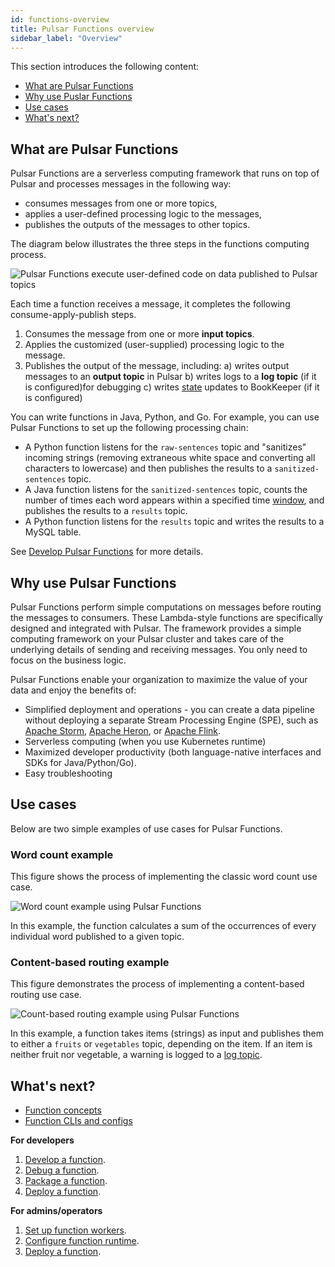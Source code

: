 ```yaml
---
id: functions-overview
title: Pulsar Functions overview
sidebar_label: "Overview"
---
```


This section introduces the following content:
* [What are Pulsar Functions](#what-are-pulsar-functions)
* [Why use Puslar Functions](#why-use-pulsar-functions)
* [Use cases](#use-cases)
* [What's next?](#whats-next)


## What are Pulsar Functions

Pulsar Functions are a serverless computing framework that runs on top of Pulsar and processes messages in the following way:
* consumes messages from one or more topics,
* applies a user-defined processing logic to the messages,
* publishes the outputs of the messages to other topics.

The diagram below illustrates the three steps in the functions computing process. 

![Pulsar Functions execute user-defined code on data published to Pulsar topics](/assets/function-overview.svg)

Each time a function receives a message, it completes the following consume-apply-publish steps.
1. Consumes the message from one or more **input topics**. 
2. Applies the customized (user-supplied) processing logic to the message.
3. Publishes the output of the message, including:
    a) writes output messages to an **output topic** in Pulsar
    b) writes logs to a **log topic** (if it is configured)for debugging
    c) writes [state](functions-develop-state.md) updates to BookKeeper (if it is configured) 
    
You can write functions in Java, Python, and Go. For example, you can use Pulsar Functions to set up the following processing chain:
* A Python function listens for the `raw-sentences` topic and "sanitizes" incoming strings (removing extraneous white space and converting all characters to lowercase) and then publishes the results to a `sanitized-sentences` topic.
* A Java function listens for the `sanitized-sentences` topic, counts the number of times each word appears within a specified time [window](functions-concepts.md#window-function), and publishes the results to a `results` topic.
* A Python function listens for the `results` topic and writes the results to a MySQL table.

See [Develop Pulsar Functions](functions-develop.md) for more details.


## Why use Pulsar Functions

Pulsar Functions perform simple computations on messages before routing the messages to consumers. These Lambda-style functions are specifically designed and integrated with Pulsar. The framework provides a simple computing framework on your Pulsar cluster and takes care of the underlying details of sending and receiving messages. You only need to focus on the business logic.

Pulsar Functions enable your organization to maximize the value of your data and enjoy the benefits of:
* Simplified deployment and operations - you can create a data pipeline without deploying a separate Stream Processing Engine (SPE), such as [Apache Storm](http://storm.apache.org/), [Apache Heron](https://heron.incubator.apache.org/), or [Apache Flink](https://flink.apache.org/).
* Serverless computing (when you use Kubernetes runtime)
* Maximized developer productivity (both language-native interfaces and SDKs for Java/Python/Go).
* Easy troubleshooting

## Use cases

Below are two simple examples of use cases for Pulsar Functions.

### Word count example

This figure shows the process of implementing the classic word count use case.

![Word count example using Pulsar Functions](/assets/pulsar-functions-word-count.png)

In this example, the function calculates a sum of the occurrences of every individual word published to a given topic.

### Content-based routing example

This figure demonstrates the process of implementing a content-based routing use case. 

![Count-based routing example using Pulsar Functions](/assets/pulsar-functions-routing-example.png)

In this example, a function takes items (strings) as input and publishes them to either a `fruits` or `vegetables` topic, depending on the item. If an item is neither fruit nor vegetable, a warning is logged to a [log topic](functions-develop-log.md).

## What's next?

* [Function concepts](functions-concepts.md)
* [Function CLIs and configs](functions-cli.md)

**For developers**
1. [Develop a function](functions-develop.md).
2. [Debug a function](functions-debug.md).
3. [Package a function](functions-package.md).
4. [Deploy a function](functions-deploy.md).

**For admins/operators**
1. [Set up function workers](functions-worker.md).
2. [Configure function runtime](functions-runtime.md). 
3. [Deploy a function](functions-deploy.md).

